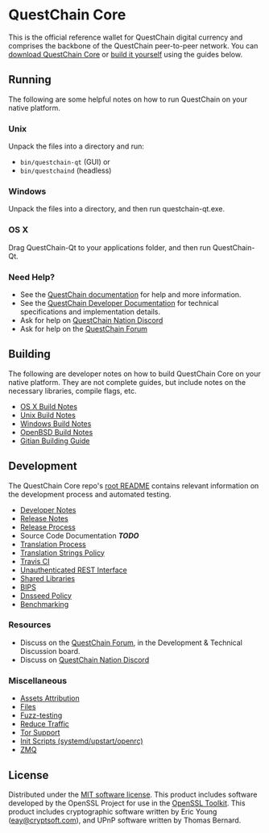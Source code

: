 QuestChain Core
==========

This is the official reference wallet for QuestChain digital currency and comprises the backbone of the QuestChain peer-to-peer network. You can [download QuestChain Core](https://www.questchain.org/downloads/) or [build it yourself](#building) using the guides below.

Running
---------------------
The following are some helpful notes on how to run QuestChain on your native platform.

### Unix

Unpack the files into a directory and run:

- `bin/questchain-qt` (GUI) or
- `bin/questchaind` (headless)

### Windows

Unpack the files into a directory, and then run questchain-qt.exe.

### OS X

Drag QuestChain-Qt to your applications folder, and then run QuestChain-Qt.

### Need Help?

* See the [QuestChain documentation](https://docs.questchain.org)
for help and more information.
* See the [QuestChain Developer Documentation](https://questchain-docs.github.io/) 
for technical specifications and implementation details.
* Ask for help on [QuestChain Nation Discord](http://questchainchat.org)
* Ask for help on the [QuestChain Forum](https://questchain.org/forum)

Building
---------------------
The following are developer notes on how to build QuestChain Core on your native platform. They are not complete guides, but include notes on the necessary libraries, compile flags, etc.

- [OS X Build Notes](build-osx.md)
- [Unix Build Notes](build-unix.md)
- [Windows Build Notes](build-windows.md)
- [OpenBSD Build Notes](build-openbsd.md)
- [Gitian Building Guide](gitian-building.md)

Development
---------------------
The QuestChain Core repo's [root README](/README.md) contains relevant information on the development process and automated testing.

- [Developer Notes](developer-notes.md)
- [Release Notes](release-notes.md)
- [Release Process](release-process.md)
- Source Code Documentation ***TODO***
- [Translation Process](translation_process.md)
- [Translation Strings Policy](translation_strings_policy.md)
- [Travis CI](travis-ci.md)
- [Unauthenticated REST Interface](REST-interface.md)
- [Shared Libraries](shared-libraries.md)
- [BIPS](bips.md)
- [Dnsseed Policy](dnsseed-policy.md)
- [Benchmarking](benchmarking.md)

### Resources
* Discuss on the [QuestChain Forum](https://questchain.org/forum), in the Development & Technical Discussion board.
* Discuss on [QuestChain Nation Discord](http://questchainchat.org)

### Miscellaneous
- [Assets Attribution](assets-attribution.md)
- [Files](files.md)
- [Fuzz-testing](fuzzing.md)
- [Reduce Traffic](reduce-traffic.md)
- [Tor Support](tor.md)
- [Init Scripts (systemd/upstart/openrc)](init.md)
- [ZMQ](zmq.md)

License
---------------------
Distributed under the [MIT software license](/COPYING).
This product includes software developed by the OpenSSL Project for use in the [OpenSSL Toolkit](https://www.openssl.org/). This product includes
cryptographic software written by Eric Young ([eay@cryptsoft.com](mailto:eay@cryptsoft.com)), and UPnP software written by Thomas Bernard.
